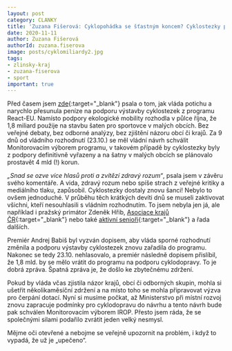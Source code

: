```yaml
---
layout: post
category: CLANKY
title: 'Zuzana Fišerová: Cyklopohádka se šťastným koncem? Cyklostezky po protestech nakonec dostanou miliardy z EU'
date: 2020-11-11
author: Zuzana Fišerová
authorId: zuzana.fiserova
image: posts/cyklomiliardy2.jpg
tags: 
- zlinsky-kraj
- zuzana-fiserova
- sport
important: true
---
```

Před časem jsem [zde](https://www.piratskelisty.cz/clanek-3525-komentar-zuzany-fiserove-vlada-chce-skrtnout-dve-miliardy-na-podporu-cyklodopravy?fbclid=IwAR2ywDvIvSWiB1V-IdBPC8yKiHH12a12ItGpSGq9hc9JZjEyf80WpA9eFhY){:target="_blank"} psala o tom, jak vláda potichu a narychlo přesunula peníze na podporu výstavby cyklostezek z programu React-EU. Namísto podpory ekologické mobility rozhodla v půlce října, že 1,8 miliard použije na stavbu šaten pro sportovce v malých obcích. Bez veřejné debaty, bez odborné analýzy, bez zjištění názoru obcí či krajů. Za 9 dnů od vládního rozhodnutí (23.10.) se měl vládní návrh schválit Monitorovacím výborem programu,  v takovém případě by cyklostezky byly z podpory definitivně vyřazeny a na šatny v malých obcích se plánovalo prostavět 4 mld (!) korun.

*„Snad se ozve více hlasů proti a zvítězí zdravý rozum“*, psala jsem v závěru svého komentáře. A vida, zdravý rozum nebo spíše strach z veřejné kritiky a mediálního tlaku, zapůsobil. Cyklostezky dostaly znovu šanci! Nebylo to ovšem jednoduché. V průběhu těch krátkých devíti dnů se museli zaktivovat všichni, kteří nesouhlasili s vládním rozhodnutím. To jsem nebyla jen já, ale například i pražský primátor Zdeněk Hřib, [Asociace krajů ČR](http://www.asociacekraju.cz/novinky/kraje-nesouhlasi-s-planem-statu-na-vyuziti-prostredku-react-eu-1.html){:target="_blank"} nebo také [aktivní senioři](https://www.dobramesta.cz/novinky/1197/otevreny-dopis-senioru-monitorovacimu-vyboru-irop?fbclid=IwAR0y3IGRR1qywllB0xRXbzAsOtJu5BIDQrc-IMdq8F5jaLraaSIeVxYSxEU){:target="_blank"} a řada dalších.

Premiér Andrej Babiš byl vyzván dopisem, aby vláda sporné rozhodnutí změnila a podporu výstavby cyklostezek znovu zařadila do programu. Nakonec se tedy 23.10. nehlasovalo, a premiér následně dopisem přislíbil, že 1,8 mld. by se mělo vrátit do programu na podporu cyklodopravy. To je dobrá zpráva. Špatná zpráva je, že došlo ke zbytečnému zdržení.

Pokud by vláda včas zjistila názor krajů, obcí či odborných skupin, mohla si ušetřit několikaměsíční zdržení a na místo toho se mohla připravovat výzva pro čerpání dotací. Nyní si musíme počkat, až Ministerstvo při místní rozvoj znovu zapracuje podmínky pro cyklodopravu do návrhu a tento návrh bude pak schválen Monitorovacím výborem IROP. Přesto jsem ráda, že se společnými silami podařilo zvrátit jeden velký nesmysl.

Mějme oči otevřené a nebojme se veřejně upozornit na problém, i když to vypadá, že už je „upečeno“.
